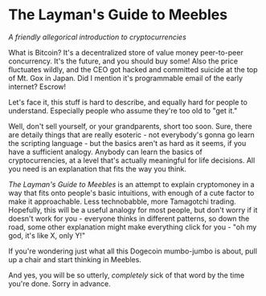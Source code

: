 # The Layman's Guide to Meebles

*A friendly allegorical introduction to cryptocurrencies*

What is Bitcoin? It's a decentralized store of value money peer-to-peer concurrency. It's the future, and you should buy some! Also the price fluctuates wildly, and the CEO got hacked and committed suicide at the top of Mt. Gox in Japan. Did I mention it's programmable email of the early internet? Escrow!

Let's face it, this stuff is hard to describe, and equally hard for people to understand. Especially people who assume they're too old to "get it."

Well, don't sell yourself, or your grandparents, short too soon. Sure, there are detaily things that are really esoteric - not everybody's gonna go learn the scripting language - but the basics aren't as hard as it seems, if you have a sufficient analogy. Anybody can learn the basics of cryptocurrencies, at a level that's actually meaningful for life decisions. All you need is an explanation that fits the way you think.

*The Layman's Guide to Meebles* is an attempt to explain cryptomoney in a way that fits onto people's basic intuitions, with enough of a cute factor to make it approachable. Less technobabble, more Tamagotchi trading. Hopefully, this will be a useful analogy for most people, but don't worry if it doesn't work for you - everyone thinks in different patterns, so down the road, some other explanation might make everything click for you - "oh my god, it's like X, only Y!"

If you're wondering just what all this Dogecoin mumbo-jumbo is about, pull up a chair and start thinking in Meebles.

And yes, you will be so utterly, *completely* sick of that word by the time you're done. Sorry in advance.
